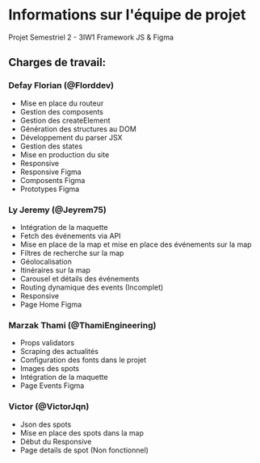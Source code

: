 # Informations sur l'équipe de projet

Projet Semestriel 2 - 3IW1 Framework JS & Figma 

## Charges de travail:

### Defay Florian (@Florddev)
- Mise en place du routeur
- Gestion des composents 
- Gestion des createElement
- Génération des structures au DOM
- Développement du parser JSX
- Gestion des states
- Mise en production du site
- Responsive
- Responsive Figma
- Composents Figma
- Prototypes Figma

### Ly Jeremy (@Jeyrem75)
- Intégration de la maquette 
- Fetch des événements via API
- Mise en place de la map et mise en place des événements sur la map
- Filtres de recherche sur la map
- Géolocalisation
- Itinéraires sur la map
- Carousel et détails des événements
- Routing dynamique des events (Incomplet)
- Responsive
- Page Home Figma

### Marzak Thami (@ThamiEngineering)
- Props validators 
- Scraping des actualités
- Configuration des fonts dans le projet
- Images des spots
- Intégration de la maquette
- Page Events Figma

### Victor (@VictorJqn)
- Json des spots
- Mise en place des spots dans la map
- Début du Responsive
- Page details de spot (Non fonctionnel) 